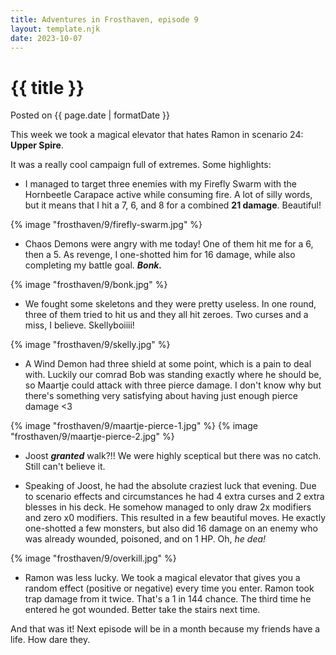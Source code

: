 ```yaml
---
title: Adventures in Frosthaven, episode 9
layout: template.njk
date: 2023-10-07
---
```


<div class="post-header">
    <h1 class="post-title">{{ title }}</h1>
    <p class="post-metadata">Posted on {{ page.date | formatDate }}</p>
</div>

This week we took a magical elevator that hates Ramon in scenario 24: **Upper Spire**.

It was a really cool campaign full of extremes. Some highlights:

- I managed to target three enemies with my Firefly Swarm with the Hornbeetle Carapace active while consuming fire. A lot of silly words, but it means that I hit a 7, 6, and 8 for a combined **21 damage**. Beautiful!

{% image "frosthaven/9/firefly-swarm.jpg" %}

- Chaos Demons were angry with me today! One of them hit me for a 6, then a 5. As revenge, I one-shotted him for 16 damage, while also completing my battle goal. ***Bonk.***

{% image "frosthaven/9/bonk.jpg" %}

- We fought some skeletons and they were pretty useless. In one round, three of them tried to hit us and they all hit zeroes. Two curses and a miss, I believe. Skellyboiiii!

{% image "frosthaven/9/skelly.jpg" %}

- A Wind Demon had three shield at some point, which is a pain to deal with. Luckily our comrad Bob was standing exactly where he should be, so Maartje could attack with three pierce damage. I don't know why but there's something very satisfying about having just enough pierce damage <3

{% image "frosthaven/9/maartje-pierce-1.jpg" %}
{% image "frosthaven/9/maartje-pierce-2.jpg" %}

- Joost ***granted*** walk?!! We were highly sceptical but there was no catch. Still can't believe it.

- Speaking of Joost, he had the absolute craziest luck that evening. Due to scenario effects and circumstances he had 4 extra curses and 2 extra blesses in his deck. He somehow managed to only draw 2x modifiers and zero x0 modifiers. This resulted in a few beautiful moves. He exactly one-shotted a few monsters, but also did 16 damage on an enemy who was already wounded, poisoned, and on 1 HP. Oh, *he dea!*

{% image "frosthaven/9/overkill.jpg" %}

- Ramon was less lucky. We took a magical elevator that gives you a random effect (positive or negative) every time you enter. Ramon took trap damage from it twice. That's a 1 in 144 chance. The third time he entered he got wounded. Better take the stairs next time. 

And that was it! Next episode will be in a month because my friends have a life. How dare they.
